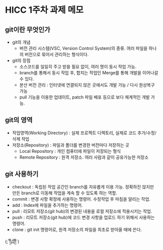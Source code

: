# HICC 1주차 과제 메모
## git이란 무엇인가
- git의 개념
    - 버전 관리 시스템(VSC, Version Control System)의 종류. 
    여러 파일을 하나의 버전으로 묶어서 관리하는 형식이다.
- git의 장점
    - 소스코드를 일일히 주고 받을 필요 없이, 여러 명이 동시 작업 가능.
    - branch를 통해서 동시 작업 후, 합치는 작업인 Merge를 통해 개발을 이어나갈 수 있다.
    - 분산 버전 관리 : 인터넷에 연결되지 않은 곳에서도 개발 가능 / 다시 원상복구 가능
    - pull 기능을 이용한 업데이트, patch 파일 배포 등으로 보다 체계적인 개발 가능.
## git의 영역
- 작업영역(Working Directory) : 실제 프로젝트 디렉토리, 실제로 코드 추가/수정/삭제 작업
- 저장소(Repository) : 파일과 폴더를 변경한 버전마다 저장하는 곳
    - Local Repository : 개인 컴퓨터에 파일이 저장되는 형식
    - Remote Repository : 원격 저장소. 여러 사람과 같이 공유가능한 저장소

## git 사용하기
- checkout : 독립된 작업 공간인 branch를 자유롭게 이용 가능. 정확하진 않지만 만든 branch로 이동해 작업을 계속 할 수 있도록 하는 역할.
- commit : 변경 사항 확정에 사용하는 명령어. 수정작업 후 마침을 알리는 작업.
- add : Index에 파일을 추가하는 명령어. 
- pull : 리모트 저장소(git hub)의 변경된 내용을 로컬 저장소에 적용시키는 작업.
- push : 리모트 저장소(git hub)에 코드 변경 사항을 업로드 하기 위해서 사용하는 명령어.
- clone : git init 명령어로, 원격 저장소의 파일을 최초로 받아올 때에 쓴다.


(;´༎ຶД༎ຶ`)

